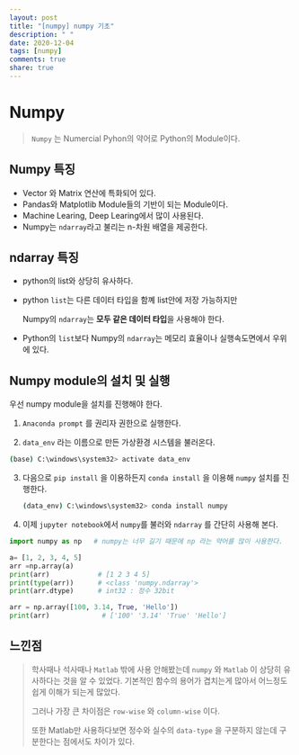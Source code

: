 ```yaml
---
layout: post
title: "[numpy] numpy 기초"
description: " "
date: 2020-12-04
tags: [numpy]
comments: true
share: true
---
```


# Numpy

> `Numpy` 는 Numercial Pyhon의 약어로 Python의 Module이다.



## Numpy 특징

* Vector 와 Matrix 연산에 특화되어 있다.
* Pandas와 Matplotlib Module들의 기반이 되는 Module이다.
* Machine Learing, Deep Learing에서 많이 사용된다.
* Numpy는 `ndarray`라고 불리는 n-차원 배열을 제공한다.



##  ndarray 특징

- python의 list와 상당히 유사하다.

- python `list`는 다른 데이터 타입을 함꼐 list안에 저장 가능하지만

  Numpy의 `ndarray`는 **모두 같은 데이터 타입**을 사용해야 한다.

* Python의 `list`보다 Numpy의 `ndarray`는 메모리 효율이나 실행속도면에서 우위에 있다.



## Numpy module의 설치 및 실행

우선 numpy module을 설치를 진행해야 한다.

1. `Anaconda prompt` 를 권리자 권한으로 실행한다.

2.  `data_env` 라는 이름으로 만든 가상환경 시스템을 불러온다.

   ```bash
   (base) C:\windows\system32> activate data_env
   ```

3. 다음으로 `pip install` 을 이용하든지  `conda install`  을 이용해 `numpy` 설치를 진행한다.

   ```bash
   (data_env) C:\windows\system32> conda install numpy
   ```

4.  이제 `jupyter notebook`에서 `numpy`를  불러와 `ndarray` 를 간단히 사용해 본다.

   ```python
   import numpy as np   # numpy는 너무 길기 때문에 np 라는 약어를 많이 사용한다.
   
   a= [1, 2, 3, 4, 5]
   arr =np.array(a)
   print(arr)            # [1 2 3 4 5]
   print(type(arr))      # <class 'numpy.ndarray'>
   print(arr.dtype)      # int32 : 정수 32bit
   ```

   ```python
   arr = np.array([100, 3.14, True, 'Hello'])
   print(arr)             # ['100' '3.14' 'True' 'Hello'] 
   ```

   

## 느낀점

> 학사때나 석사때나 `Matlab` 밖에 사용 안해봤는데  `numpy` 와 `Matlab` 이 상당히 유사하다는 것을 알 수 있었다. 기본적인 함수의 용어가 겹치는게 많아서 어느정도 쉽게 이해가 되는게 많았다.
>
> 그러나 가장 큰 차이점은 `row-wise` 와 `column-wise` 이다.
>
> 또한 Matlab만 사용하다보면 정수와 실수의 `data-type` 을 구분하지 않는데 구분한다는 점에서도 차이가 있다.

